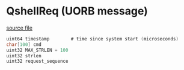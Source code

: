 # QshellReq (UORB message)



[source file](https://github.com/PX4/PX4-Autopilot/blob/release/1.14/msg/QshellReq.msg)

```c
uint64 timestamp		# time since system start (microseconds)
char[100] cmd
uint32 MAX_STRLEN = 100
uint32 strlen
uint32 request_sequence

```

